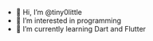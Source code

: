 - 👋 Hi, I’m @tiny0little
- 👀 I’m interested in programming
- 🌱 I’m currently learning Dart and Flutter

